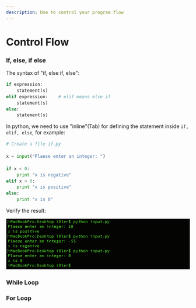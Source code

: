 ```yaml
---
description: Use to control your program flow
---
```


# Control Flow

### If, else, if else

The syntax of "if, else if, else":

```python
if expression:
    statement(s)
elif expression:    # elif means else if
    statement(s)
else:
    statement(s)
```

In python, we need to use "inline"\(Tab\) for defining the statement inside `if, elif, else`, for example:

```python
# Create a file if.py

x = input("Plaese enter an integer: ")

if x < 0:
    print "x is negative"
elif x > 0:
    print "x is positive" 
else:
    print "x is 0"
```

Verify the result:

![](.gitbook/assets/image%20%289%29.png)

### While Loop

### For Loop

